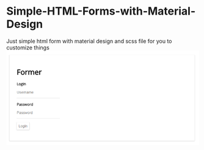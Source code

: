 # Simple-HTML-Forms-with-Material-Design
Just simple html form with material design and scss file for you to customize things
![alt text](https://github.com/laynx/Simple-HTML-Forms-with-Material-Design/blob/master/Screenshot_2.png "Screenshot")
